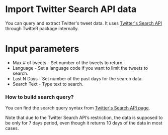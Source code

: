 # Import Twitter Search API data

You can query and extract Twitter's tweet data. It uses [Twitter's Search API](https://dev.twitter.com/rest/public/search) through TwitteR package internally.

# Input parameters

* Max # of tweets - Set number of the tweets to return.
* Language - Set a language code if you want to limit the tweets to search.
* Last N Days - Set number of the past days for the search data.
* Search Text - Type text to search.

### How to build search query?

You can find the search query syntax from [Twitter's Search API page](https://dev.twitter.com/rest/public/search).


Note that due to the Twitter Search API’s restriction, the data is supposed to be only for 7 days period, even though it returns 10 days of the data in most cases.
